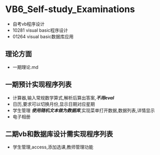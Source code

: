 # VB6_Self-study_Examinations
- 自考vb程序设计
- 10281 visual basic程序设计
- 01264 visual basic数据库应用


## 理论方面
- 一期理论.md

## 一期预计实现程序列表
- 计算器,输入常规数学算式,解析后算出答案,***不用eval***
- 日历,要求可以切换月份,显示日期对应星期
- 学生管理 ***使用随机文本做为数据库***,实现菜单打开数据,数据列表,详情显示
- 电子相册

## 二期vb和数据库设计需实现程序列表
- 学生管理,access,添加选课,教师管理功能
